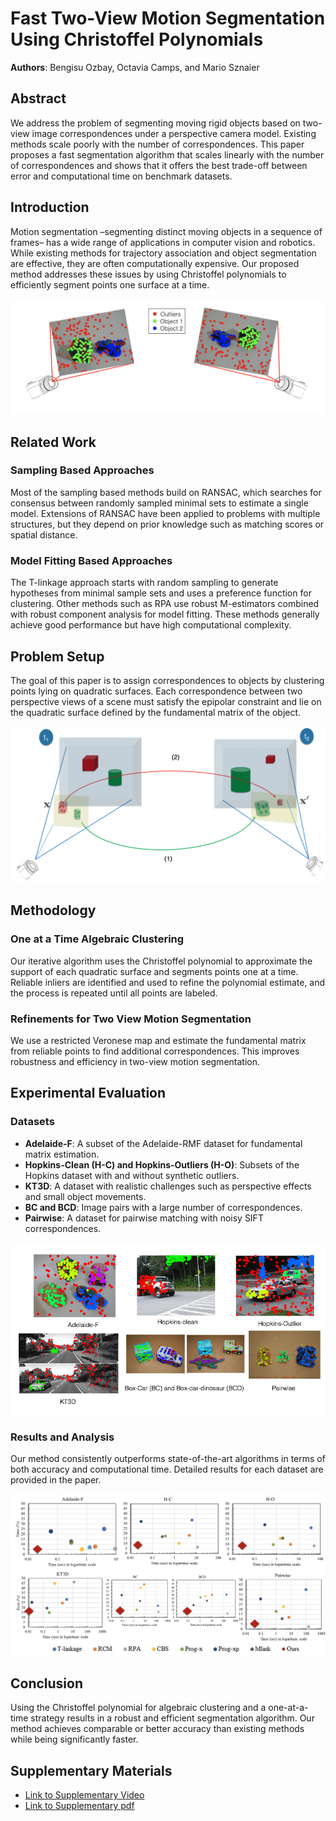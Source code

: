 # Fast Two-View Motion Segmentation Using Christoffel Polynomials

**Authors**: Bengisu Ozbay, Octavia Camps, and Mario Sznaier

## Abstract
We address the problem of segmenting moving rigid objects based on two-view image correspondences under a perspective camera model. Existing methods scale poorly with the number of correspondences. This paper proposes a fast segmentation algorithm that scales linearly with the number of correspondences and shows that it offers the best trade-off between error and computational time on benchmark datasets.

## Introduction
Motion segmentation –segmenting distinct moving objects in a sequence of frames– has a wide range of applications in computer vision and robotics. While existing methods for trajectory association and object segmentation are effective, they are often computationally expensive. Our proposed method addresses these issues by using Christoffel polynomials to efficiently segment points one surface at a time.

![Example Image 1](images/intro.png)

## Related Work
### Sampling Based Approaches
Most of the sampling based methods build on RANSAC, which searches for consensus between randomly sampled minimal sets to estimate a single model. Extensions of RANSAC have been applied to problems with multiple structures, but they depend on prior knowledge such as matching scores or spatial distance.

### Model Fitting Based Approaches
The T-linkage approach starts with random sampling to generate hypotheses from minimal sample sets and uses a preference function for clustering. Other methods such as RPA use robust M-estimators combined with robust component analysis for model fitting. These methods generally achieve good performance but have high computational complexity.

## Problem Setup
The goal of this paper is to assign correspondences to objects by clustering points lying on quadratic surfaces. Each correspondence between two perspective views of a scene must satisfy the epipolar constraint and lie on the quadratic surface defined by the fundamental matrix of the object.

![Example Image 1](images/problemSetup.png)
## Methodology
### One at a Time Algebraic Clustering
Our iterative algorithm uses the Christoffel polynomial to approximate the support of each quadratic surface and segments points one at a time. Reliable inliers are identified and used to refine the polynomial estimate, and the process is repeated until all points are labeled.

### Refinements for Two View Motion Segmentation
We use a restricted Veronese map and estimate the fundamental matrix from reliable points to find additional correspondences. This improves robustness and efficiency in two-view motion segmentation.

## Experimental Evaluation
### Datasets
- **Adelaide-F**: A subset of the Adelaide-RMF dataset for fundamental matrix estimation.
- **Hopkins-Clean (H-C) and Hopkins-Outliers (H-O)**: Subsets of the Hopkins dataset with and without synthetic outliers.
- **KT3D**: A dataset with realistic challenges such as perspective effects and small object movements.
- **BC and BCD**: Image pairs with a large number of correspondences.
- **Pairwise**: A dataset for pairwise matching with noisy SIFT correspondences.

![Example Image 1](images/datasets.png)
### Results and Analysis
Our method consistently outperforms state-of-the-art algorithms in terms of both accuracy and computational time. Detailed results for each dataset are provided in the paper.

![Example Image 1](images/results.png)
## Conclusion
Using the Christoffel polynomial for algebraic clustering and a one-at-a-time strategy results in a robust and efficient segmentation algorithm. Our method achieves comparable or better accuracy than existing methods while being significantly faster.

## Supplementary Materials
- [Link to Supplementary Video](supplemental/PaperID6619_Supplemental_480p.mov)
- [Link to Supplementary pdf](supplemental/PaperID6619_supplemental.pdf)